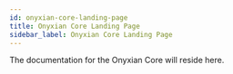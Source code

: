 ```yaml
---
id: onyxian-core-landing-page
title: Onyxian Core Landing Page
sidebar_label: Onyxian Core Landing Page
---
```


<!-- No hace falta poner el titulo aca, porque automaticamente se incluye. -->

The documentation for the Onyxian Core will reside here.
